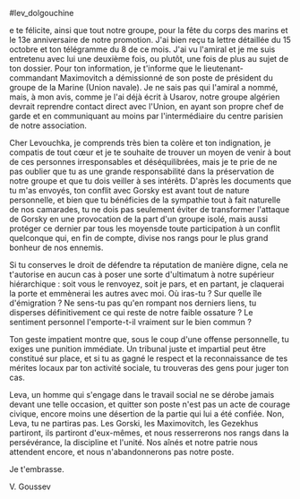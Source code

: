 #lev_dolgouchine

e te félicite, ainsi que tout notre groupe, pour la fête du corps des marins et le 13e anniversaire de notre promotion. J'ai bien reçu ta lettre détaillée du 15 octobre et ton télégramme du 8 de ce mois. J'ai vu l'amiral et je me suis entretenu avec lui une deuxième fois, ou plutôt, une fois de plus au sujet de ton dossier. Pour ton information, je t'informe que le lieutenant-commandant Maximovitch a démissionné de son poste de président du groupe de la Marine (Union navale). Je ne sais pas qui l'amiral a nommé, mais, à mon avis, comme je l'ai déjà écrit à Usarov, notre groupe algérien devrait reprendre contact direct avec l'Union, en ayant son propre chef de garde et en communiquant au moins par l'intermédiaire du centre parisien de notre association.

Cher Levouchka, je comprends très bien ta colère et ton indignation, je compatis de tout cœur et je te souhaite de trouver un moyen de venir à bout de ces personnes irresponsables et déséquilibrées, mais je te prie de ne pas oublier que tu as une grande responsabilité dans la préservation de notre groupe et que tu dois veiller à ses intérêts. D'après les documents que tu m'as envoyés, ton conflit avec Gorsky est avant tout de nature personnelle, et bien que tu bénéficies de la sympathie tout à fait naturelle de nos camarades, tu ne dois pas seulement éviter de transformer l'attaque de Gorsky en une provocation de la part d'un groupe isolé, mais aussi protéger ce dernier par tous les moyensde toute participation à un conflit quelconque qui, en fin de compte, divise nos rangs pour le plus grand bonheur de nos ennemis.

Si tu conserves le droit de défendre ta réputation de manière digne, cela ne t'autorise en aucun cas à poser une sorte d'ultimatum à notre supérieur hiérarchique : soit vous le renvoyez, soit je pars, et en partant, je claquerai la porte et emmènerai les autres avec moi. Où iras-tu ? Sur quelle île d'émigration ? Ne sens-tu pas qu'en rompant nos derniers liens, tu disperses définitivement ce qui reste de notre faible ossature ? Le sentiment personnel l'emporte-t-il vraiment sur le bien commun ?

Ton geste impatient montre que, sous le coup d'une offense personnelle, tu exiges une punition immédiate. Un tribunal juste et impartial peut être constitué sur place, et si tu as gagné le respect et la reconnaissance de tes mérites locaux par ton activité sociale, tu trouveras des gens pour juger ton cas.

Leva, un homme qui s'engage dans le travail social ne se dérobe jamais devant une telle occasion, et quitter son poste n'est pas un acte de courage civique, encore moins une désertion de la partie qui lui a été confiée. Non, Leva, tu ne partiras pas. Les Gorski, les Maximovitch, les Gezekhus partiront, ils partiront d'eux-mêmes, et nous resserrerons nos rangs dans la persévérance, la discipline et l'unité. Nos aînés et notre patrie nous attendent encore, et nous n'abandonnerons pas notre poste.

Je t'embrasse.

V. Goussev